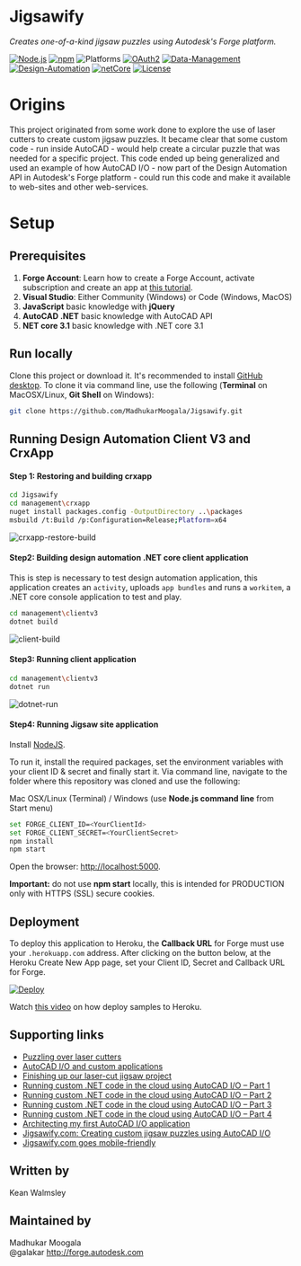 # Jigsawify
_Creates one-of-a-kind jigsaw puzzles using Autodesk's Forge platform._

[![Node.js](https://img.shields.io/badge/Node.js-12.16.3-blue.svg)](https://nodejs.org/)
[![npm](https://img.shields.io/badge/npm-6.14.4-blue.svg)](https://www.npmjs.com/)
![Platforms](https://img.shields.io/badge/platform-windows%20%7C%20osx%20%7C%20linux-lightgray.svg)
[![OAuth2](https://img.shields.io/badge/OAuth2-v1-green.svg)](https://forge.autodesk.com/)
[![Data-Management](https://img.shields.io/badge/Data%20Management-v1-green.svg)](http://developer.autodesk.com/)
[![Design-Automation](https://img.shields.io/badge/Design%20Automation-v3-green.svg)](http://developer.autodesk.com/)
[![netCore](https://img.shields.io/badge/netcore-3.1-green)](https://dotnet.microsoft.com/download/dotnet-core/current/runtime)
[![License](https://img.shields.io/:license-mit-blue.svg)](https://opensource.org/licenses/MIT)

# Origins
This project originated from some work done to explore the use of laser cutters to create custom jigsaw puzzles. It became clear that some custom code - run inside AutoCAD - would help create a circular puzzle that was needed for a specific project. This code ended up being generalized and used an example of how AutoCAD I/O - now part of the Design Automation API in Autodesk's Forge platform - could run this code and make it available to web-sites and other web-services.

# Setup

## Prerequisites

1. **Forge Account**: Learn how to create a Forge Account, activate subscription and create an app at [this tutorial](http://learnforge.autodesk.io/#/account/). 
2. **Visual Studio**: Either Community (Windows) or Code (Windows, MacOS) 
3. **JavaScript** basic knowledge with **jQuery**
4. **AutoCAD .NET** basic knowledge with AutoCAD API
5. **NET core 3.1** basic knowledge with .NET core 3.1

## Run locally

Clone this project or download it. It's recommended to install [GitHub desktop](https://desktop.github.com/). To clone it via command line, use the following (**Terminal** on MacOSX/Linux, **Git Shell** on Windows):

```bash
git clone https://github.com/MadhukarMoogala/Jigsawify.git
```
## Running Design Automation Client V3 and CrxApp

#### Step 1: Restoring and building crxapp

```bash
cd Jigsawify
cd management\crxapp
nuget install packages.config -OutputDirectory ..\packages
msbuild /t:Build /p:Configuration=Release;Platform=x64
```

![crxapp-restore-build](https://github.com/MadhukarMoogala/Jigsawify/blob/master/gifs/client-build.gif)

#### Step2: Building design automation .NET core client application

This is step is necessary to test design automation application, this application creates an `activity`, uploads `app bundles` and runs a `workitem`, a .NET core console application to test and play.

```bash
cd management\clientv3
dotnet build
```

![client-build](https://github.com/MadhukarMoogala/Jigsawify/blob/master/gifs/client-build.gif)

#### Step3: Running client application

```bash
cd management\clientv3
dotnet run
```

![dotnet-run](https://github.com/MadhukarMoogala/Jigsawify/blob/master/gifs/dotnet-run.gif)

#### Step4: Running Jigsaw site application

Install [NodeJS](https://nodejs.org).

To run it, install the required packages, set the environment variables with your client ID & secret and finally start it. Via command line, navigate to the folder where this repository was cloned and use the following:

Mac OSX/Linux (Terminal) / Windows (use <b>Node.js command line</b> from Start menu)

```bash
set FORGE_CLIENT_ID=<YourClientId>
set FORGE_CLIENT_SECRET=<YourClientSecret>
npm install
npm start
```

Open the browser: [http://localhost:5000](http://localhost:3000).

**Important:** do not use **npm start** locally, this is intended for PRODUCTION only with HTTPS (SSL) secure cookies.

## Deployment

To deploy this application to Heroku, the **Callback URL** for Forge must use your `.herokuapp.com` address. After clicking on the button below, at the Heroku Create New App page, set your Client ID, Secret and Callback URL for Forge.

[![Deploy](https://www.herokucdn.com/deploy/button.svg)](https://heroku.com/deploy?template=https://github.com/adamenagy/da.manager-nodejs)

Watch [this video](https://www.youtube.com/watch?v=Oqa9O20Gj0c) on how deploy samples to Heroku.

## Supporting links

* [Puzzling over laser cutters](http://through-the-interface.typepad.com/through_the_interface/2015/04/puzzling-over-laser-cutters.html)
* [AutoCAD I/O and custom applications](http://through-the-interface.typepad.com/through_the_interface/2015/05/autocad-io-and-custom-applications.html)
* [Finishing up our laser-cut jigsaw project](http://through-the-interface.typepad.com/through_the_interface/2015/06/finishing-up-our-laser-cut-jigsaw-project.html)
* [Running custom .NET code in the cloud using AutoCAD I/O – Part 1](http://through-the-interface.typepad.com/through_the_interface/2015/06/running-custom-net-code-in-the-cloud-using-autocad-io-part-1.html)
* [Running custom .NET code in the cloud using AutoCAD I/O – Part 2](http://through-the-interface.typepad.com/through_the_interface/2015/06/running-custom-net-code-in-the-cloud-using-autocad-io-part-2.html)
* [Running custom .NET code in the cloud using AutoCAD I/O – Part 3](http://through-the-interface.typepad.com/through_the_interface/2015/06/running-custom-net-code-in-the-cloud-using-autocad-io-part-3.html)
* [Running custom .NET code in the cloud using AutoCAD I/O – Part 4](http://through-the-interface.typepad.com/through_the_interface/2015/06/running-custom-net-code-in-the-cloud-using-autocad-io-part-4.html)
* [Architecting my first AutoCAD I/O application](http://through-the-interface.typepad.com/through_the_interface/2015/07/architecting-my-first-autocad-io-application.html)
* [Jigsawify.com: Creating custom jigsaw puzzles using AutoCAD I/O](http://through-the-interface.typepad.com/through_the_interface/2015/07/jigsawifycom-creating-custom-jigsaw-puzzles-using-autocad-io.html)
* [Jigsawify.com goes mobile-friendly](http://through-the-interface.typepad.com/through_the_interface/2015/08/jigsawifycom-goes-mobile-friendly.html)

## Written by
Kean Walmsley <br />
## Maintained by
Madhukar Moogala <br /> @galakar
http://forge.autodesk.com<br />